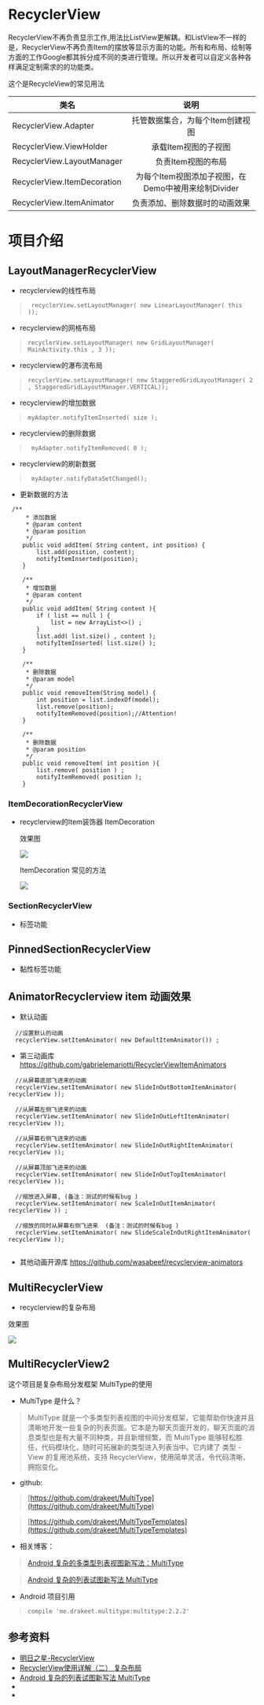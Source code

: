 # RecyclerView
RecyclerView不再负责显示工作,用法比ListView更解耦。和ListView不一样的是，RecyclerView不再负责Item的摆放等显示方面的功能。所有和布局、绘制等方面的工作Google都其拆分成不同的类进行管理。所以开发者可以自定义各种各样满足定制需求的的功能类。

这个是RecycleView的常见用法

| 类名        | 说明      |
| ------------- |:-------------:|
| RecyclerView.Adapter      | 托管数据集合，为每个Item创建视图 |
| RecyclerView.ViewHolder     | 承载Item视图的子视图      |
| RecyclerView.LayoutManager	| 负责Item视图的布局 |
| RecyclerView.ItemDecoration	| 为每个Item视图添加子视图，在Demo中被用来绘制Divider |
| RecyclerView.ItemAnimator  | 负责添加、删除数据时的动画效果 |


# 项目介绍
## LayoutManagerRecyclerView
- recyclerview的线性布局

>    ` recyclerView.setLayoutManager( new LinearLayoutManager( this ));`

- recyclerview的网格布局

>  `recyclerView.setLayoutManager( new GridLayoutManager( MainActivity.this , 3 ));`
    
- recyclerview的瀑布流布局

>  `recyclerView.setLayoutManager( new StaggeredGridLayoutManager( 2 , StaggeredGridLayoutManager.VERTICAL));`    

- recyclerview的增加数据

>    `myAdapter.notifyItemInserted( size );`

- recyclerview的删除数据

>    ` myAdapter.notifyItemRemoved( 0 );`

- recyclerview的刷新数据

>    ` myAdapter.notifyDataSetChanged();`

- 更新数据的方法

```
 /**
     * 添加数据
     * @param content
     * @param position
     */
    public void addItem( String content, int position) {
        list.add(position, content);
        notifyItemInserted(position);
    }

    /**
     * 增加数据
     * @param content
     */
    public void addItem( String content ){
        if ( list == null ) {
            list = new ArrayList<>() ;
        }
        list.add( list.size() , content );
        notifyItemInserted( list.size() );
    }

    /**
     * 删除数据
     * @param model
     */
    public void removeItem(String model) {
        int position = list.indexOf(model);
        list.remove(position);
        notifyItemRemoved(position);//Attention!
    }

    /**
     * 删除数据
     * @param position
     */
    public void removeItem( int position ){
        list.remove( position ) ;
        notifyItemRemoved( position );
    }

```


### ItemDecorationRecyclerView
- recyclerview的Item装饰器 ItemDecoration

  效果图
  
  ![](/pic/gif1.gif)
  
  ItemDecoration 常见的方法
  
  ![](/pic/pic1.png)


### SectionRecyclerView
- 标签功能

## PinnedSectionRecyclerView
- 黏性标签功能

## AnimatorRecyclerview item 动画效果
- 默认动画
```
  //设置默认的动画
  recyclerView.setItemAnimator( new DefaultItemAnimator()) ;
```

- 第三动画库 https://github.com/gabrielemariotti/RecyclerViewItemAnimators

```
  //从屏幕底部飞进来的动画
  recyclerView.setItemAnimator( new SlideInOutBottomItemAnimator( recyclerView ));

  //从屏幕左侧飞进来的动画
  recyclerView.setItemAnimator( new SlideInOutLeftItemAnimator( recyclerView ));

  //从屏幕右侧飞进来的动画
  recyclerView.setItemAnimator( new SlideInOutRightItemAnimator( recyclerView ));

  //从屏幕顶部飞进来的动画
  recyclerView.setItemAnimator( new SlideInOutTopItemAnimator( recyclerView ));

  //缩放进入屏幕, (备注：测试的时候有bug )
  recyclerView.setItemAnimator( new ScaleInOutItemAnimator( recyclerView )) ;

  //缩放的同时从屏幕右侧飞进来  (备注：测试的时候有bug )
  recyclerView.setItemAnimator( new SlideScaleInOutRightItemAnimator( recyclerView ));
  
```

- 其他动画开源库
https://github.com/wasabeef/recyclerview-animators


## MultiRecyclerView 
- recyclerview的复杂布局

效果图

![](/pic/multi_item.gif)

## MultiRecyclerView2 
   这个项目是复杂布局分发框架 MultiType的使用

- MultiType 是什么？
 > MultiType 就是一个多类型列表视图的中间分发框架，它能帮助你快速并且清晰地开发一些复杂的列表页面。它本是为聊天页面开发的，聊天页面的消息类型也是有大量不同种类，并且新增频繁，而 MultiType 能够轻松胜任，代码模块化，随时可拓展新的类型进入列表当中。它内建了 类型 - View 的复用池系统，支持 RecyclerView，使用简单灵活，令代码清晰、拥抱变化。  


- github:
 > [https://github.com/drakeet/MultiType](https://github.com/drakeet/MultiType)
  
 > [https://github.com/drakeet/MultiTypeTemplates](https://github.com/drakeet/MultiTypeTemplates)
  
- 相关博客：
 > [Android 复杂的多类型列表视图新写法：MultiType](https://drakeet.me/multitype)
  
 > [Android 复杂的列表试图新写法 MultiType](http://gank.io/post/5823bcf6421aa90e799ec2ad)
  
- Android 项目引用
 > `compile 'me.drakeet.multitype:multitype:2.2.2'`


## 参考资料
- [明日之星-RecyclerView](http://www.imooc.com/learn/424)
- [RecyclerView使用详解（二） 复杂布局](http://frank-zhu.github.io/android/2015/02/25/android-recyclerview-part-2/)
- [Android 复杂的列表试图新写法 MultiType](http://gank.io/post/5823bcf6421aa90e799ec2ad)
- []()
- []()